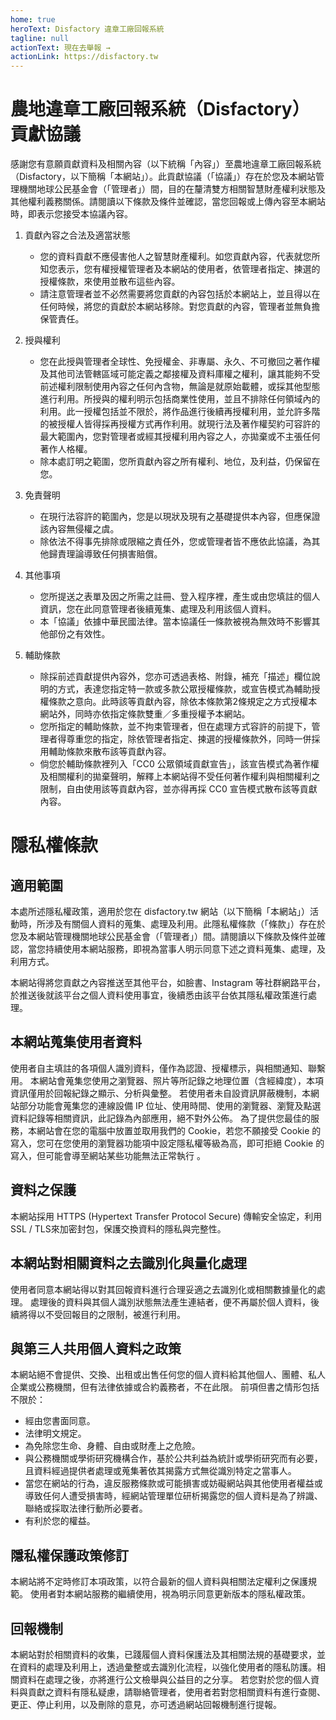 ```yaml
---
home: true
heroText: Disfactory 違章工廠回報系統
tagline: null
actionText: 現在去舉報 →
actionLink: https://disfactory.tw
---
```


# 農地違章工廠回報系統（Disfactory）貢獻協議

感謝您有意願貢獻資料及相關內容（以下統稱「內容」）至農地違章工廠回報系統（Disfactory，以下簡稱「本網站」）。此貢獻協議（「協議」）存在於您及本網站管理機關地球公民基金會（「管理者」）間，目的在釐清雙方相關智慧財產權利狀態及其他權利義務關係。請閱讀以下條款及條件並確認，當您回報或上傳內容至本網站時，即表示您接受本協議內容。

1. 貢獻內容之合法及適當狀態
    * 您的資料貢獻不應侵害他人之智慧財產權利。如您貢獻內容，代表就您所知您表示，您有權授權管理者及本網站的使用者，依管理者指定、揀選的授權條款，來使用並散布這些內容。
    * 請注意管理者並不必然需要將您貢獻的內容包括於本網站上，並且得以在任何時候，將您的貢獻於本網站移除。對您貢獻的內容，管理者並無負擔保管責任。
1. 授與權利
    * 您在此授與管理者全球性、免授權金、非專屬、永久、不可撤回之著作權及其他司法管轄區域可能定義之鄰接權及資料庫權之權利，讓其能夠不受前述權利限制使用內容之任何內含物，無論是就原始載體，或採其他型態進行利用。所授與的權利明示包括商業性使用，並且不排除任何領域內的利用。此一授權包括並不限於，將作品進行後續再授權利用，並允許多階的被授權人皆得採再授權方式再作利用。就現行法及著作權契約可容許的最大範圍內，您對管理者或經其授權利用內容之人，亦拋棄或不主張任何著作人格權。
    * 除本處訂明之範圍，您所貢獻內容之所有權利、地位，及利益，仍保留在您。
1. 免責聲明
    * 在現行法容許的範圍內，您是以現狀及現有之基礎提供本內容，但應保證該內容無侵權之虞。
    * 除依法不得事先排除或限縮之責任外，您或管理者皆不應依此協議，為其他歸責理論導致任何損害賠償。
 
1. 其他事項
    * 您所提送之表單及因之所需之註冊、登入程序裡，產生或由您填註的個人資訊，您在此同意管理者後續蒐集、處理及利用該個人資料。
    * 本「協議」依據中華民國法律。當本協議任一條款被視為無效時不影響其他部份之有效性。

1. 輔助條款
    * 除採前述貢獻提供內容外，您亦可透過表格、附錄，補充「描述」欄位說明的方式，表達您指定特一款或多款公眾授權條款，或宣告模式為輔助授權條款之意向。此時該等貢獻內容，除依本條款第2條規定之方式授權本網站外，同時亦依指定條款雙重／多重授權予本網站。
    * 您所指定的輔助條款，並不拘束管理者，但在處理方式容許的前提下，管理者得尊重您的指定，除依管理者指定、揀選的授權條款外，同時一併採用輔助條款來散布該等貢獻內容。
    * 倘您於輔助條款裡列入「CC0 公眾領域貢獻宣告」，該宣告模式為著作權及相關權利的拋棄聲明，解釋上本網站得不受任何著作權利與相關權利之限制，自由使用該等貢獻內容，並亦得再採 CC0 宣告模式散布該等貢獻內容。

# 隱私權條款

## 適用範圍

本處所述隱私權政策，適用於您在 disfactory.tw 網站（以下簡稱「本網站」）活動時，所涉及有關個人資料的蒐集、處理及利用。此隱私權條款（「條款」）存在於您及本網站管理機關地球公民基金會（「管理者」）間。請閱讀以下條款及條件並確認，當您持續使用本網站服務，即視為當事人明示同意下述之資料蒐集、處理，及利用方式。

本網站得將您貢獻之內容推送至其他平台，如臉書、Instagram 等社群網路平台，於推送後就該平台之個人資料使用事宜，後續悉由該平台依其隱私權政策進行處理。

## 本網站蒐集使用者資料

使用者自主填註的各項個人識別資料，僅作為認證、授權標示，與相關通知、聯繫用。
本網站會蒐集您使用之瀏覽器、照片等所記錄之地理位置（含經緯度），本項資訊僅用於回報紀錄之顯示、分析與彙整。
若使用者未自設資訊屏蔽機制，本網站部分功能會蒐集您的連線設備 IP 位址、使用時間、使用的瀏覽器、瀏覽及點選資料記錄等相關資訊，此記錄為內部應用，絕不對外公佈。
為了提供您最佳的服務，本網站會在您的電腦中放置並取用我們的 Cookie，若您不願接受 Cookie 的寫入，您可在您使用的瀏覽器功能項中設定隱私權等級為高，即可拒絕 Cookie 的寫入，但可能會導至網站某些功能無法正常執行 。

## 資料之保護

本網站採用 HTTPS (Hypertext Transfer Protocol Secure) 傳輸安全協定，利用SSL / TLS來加密封包，保護交換資料的隱私與完整性。

## 本網站對相關資料之去識別化與量化處理

使用者同意本網站得以對其回報資料進行合理妥適之去識別化或相關數據量化的處理。
處理後的資料與其個人識別狀態無法產生連結者，便不再屬於個人資料，後續將得以不受回報目的之限制，被進行利用。

## 與第三人共用個人資料之政策

本網站絕不會提供、交換、出租或出售任何您的個人資料給其他個人、團體、私人企業或公務機關，但有法律依據或合約義務者，不在此限。
前項但書之情形包括不限於：
* 經由您書面同意。
* 法律明文規定。
* 為免除您生命、身體、自由或財產上之危險。
* 與公務機關或學術研究機構合作，基於公共利益為統計或學術研究而有必要，且資料經過提供者處理或蒐集著依其揭露方式無從識別特定之當事人。
* 當您在網站的行為，違反服務條款或可能損害或妨礙網站與其他使用者權益或導致任何人遭受損害時，經網站管理單位研析揭露您的個人資料是為了辨識、聯絡或採取法律行動所必要者。
* 有利於您的權益。

## 隱私權保護政策修訂

本網站將不定時修訂本項政策，以符合最新的個人資料與相關法定權利之保護規範。
使用者對本網站服務的繼續使用，視為明示同意更新版本的隱私權政策。

## 回報機制
本網站對於相關資料的收集，已踐履個人資料保護法及其相關法規的基礎要求，並在資料的處理及利用上，透過彙整或去識別化流程，以強化使用者的隱私防護。相關資料在處理之後，亦將進行公文檢舉與公益目的之分享。
若您對於您的個人資料與貢獻之資料有隱私疑慮，請聯絡管理者，使用者若對您相關資料有進行查閱、更正、停止利用，以及刪除的意見，亦可透過網站回報機制進行提報。
